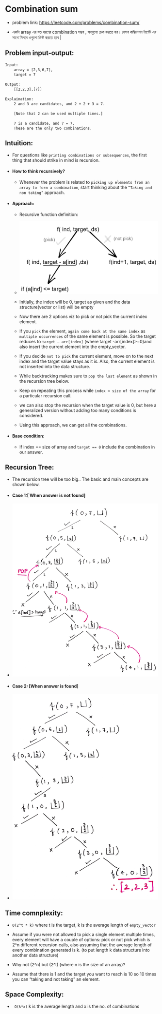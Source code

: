# Combination sum

- problem link: https://leetcode.com/problems/combination-sum/

- একটা array এর যত ধরণের combination সম্ভব , সবগুলো চেক করতে হব।  যেসব কম্বিনেশন টার্গেট এর সাথে মিলবে ওগুলো প্রিন্ট করতে হবে |

## Problem input-output:

    Input:
        array = [2,3,6,7], 
        target = 7

    Output:
        [[2,2,3],[7]]

    Explaination:
        2 and 3 are candidates, and 2 + 2 + 3 = 7. 

        [Note that 2 can be used multiple times.]

        7 is a candidate, and 7 = 7.
        These are the only two combinations.

## Intuition:

- For questions like `printing combinations or subsequences`, the first thing that should strike in mind is recursion.

- #### How to think recursively?

    - Whenever the problem is related to `picking up elements from an array to form a combination`, start thinking about the `“Taking and non taking”` approach.

- #### Approach:
    - Recursive function definition:
    - <img src="999-com-sum.png">
    - Initially, the index will be 0, target as given and the data structure(vector or list) will be empty

    - Now there are 2 options viz to pick or not pick the current index element.

    - If you `pick` the element, `again come back at the same index` as `multiple occurrences` of the same element is possible. So the target reduces to `target – arr[index]` (where target -arr[index]>=0)and also insert the current element into the empty_vector. 

    - If you decide `not to pick` the current element, move on to the next index and the target value stays as it is. Also, the current element is not inserted into the data structure.

    - While backtracking makes sure to `pop the last element` as shown in the recursion tree below.

    - Keep on repeating this process while `index < size of the array` for a particular recursion call.

    - we can also stop the recursion when the target value is 0, but here a generalized version without adding too many conditions is considered.

    - Using this approach, we can get all the combinations.
- #### Base condition:

    - If index == size of array and  `target == 0` include the combination in our answer.

## Recursion Tree:

- The recursion tree will be too big..
The basic and main concepts are shown below.
- #### Case 1:[ When answer is not found]
- <img src="999-1.png">
- #### Case 2: [When answer is found]
- <img src="999-2.png">


## Time comnplexity:

-  `O(2^t * k)` where t is the target, k is the average length of `empty_vector`

- Assume if you were not allowed to pick a single element multiple times, every element will have a couple of options: pick or not pick which is 2^n different recursion calls, also assuming that the average length of every combination generated is k. (to put length k data structure into another data structure)

- Why not (2^n) but (2^t) (where n is the size of an array)?

- Assume that there is 1 and the target you want to reach is 10 so 10 times you can “taking and not taking” an element.

## Space Complexity:

- ` O(k*x)` k is the average length and x is the no. of combinations